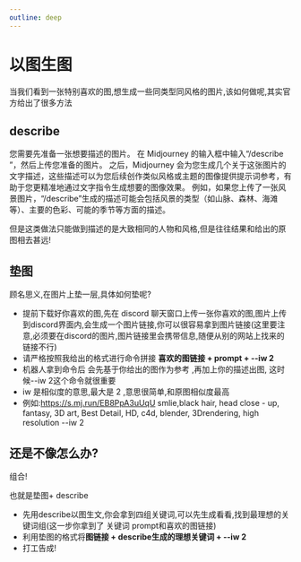```yaml
---
outline: deep
---
```


# 以图生图

当我们看到一张特别喜欢的图,想生成一些同类型同风格的图片,该如何做呢,其实官方给出了很多方法

## describe

您需要先准备一张想要描述的图片。
在 Midjourney 的输入框中输入“/describe ”，然后上传您准备的图片。
之后，Midjourney 会为您生成几个关于这张图片的文字描述，这些描述可以为您后续创作类似风格或主题的图像提供提示词参考，有助于您更精准地通过文字指令生成想要的图像效果。
例如，如果您上传了一张风景图片，“/describe”生成的描述可能会包括风景的类型（如山脉、森林、海滩等）、主要的色彩、可能的季节等方面的描述。

但是这类做法只能做到描述的是大致相同的人物和风格,但是往往结果和给出的原图相去甚远!

## 垫图

顾名思义,在图片上垫一层,具体如何垫呢?

- 提前下载好你喜欢的图,先在 discord 聊天窗口上传一张你喜欢的图,图片上传到discord界面内,会生成一个图片链接,你可以很容易拿到图片链接(这里要注意,必须要在discord的图片,图片链接里会携带信息,随便从别的网站上找来的链接不行)
- 请严格按照我给出的格式进行命令拼接 **喜欢的图链接 + prompt + --iw 2**
- 机器人拿到命令后 会先基于你给出的图作为参考 ,再加上你的描述出图, 这时候--iw 2这个命令就很重要
- iw 是相似度的意思,最大是 2 ,意思很简单,和原图相似度最高
- 例如:https://s.mj.run/EB8PpA3uUqU smlie,black hair, head close - up, fantasy, 3D art, Best Detail, HD, c4d, blender, 3Drendering, high resolution --iw 2



## 还是不像怎么办?<Badge type="warning" text="当前版本最佳" />


组合!

也就是垫图+ describe

- 先用describe以图生文,你会拿到四组关键词,可以先生成看看,找到最理想的关键词组(这一步你拿到了 关键词 prompt和喜欢的图链接)
- 利用垫图的格式将**图链接 + describe生成的理想关键词 + --iw 2**
- 打工告成!